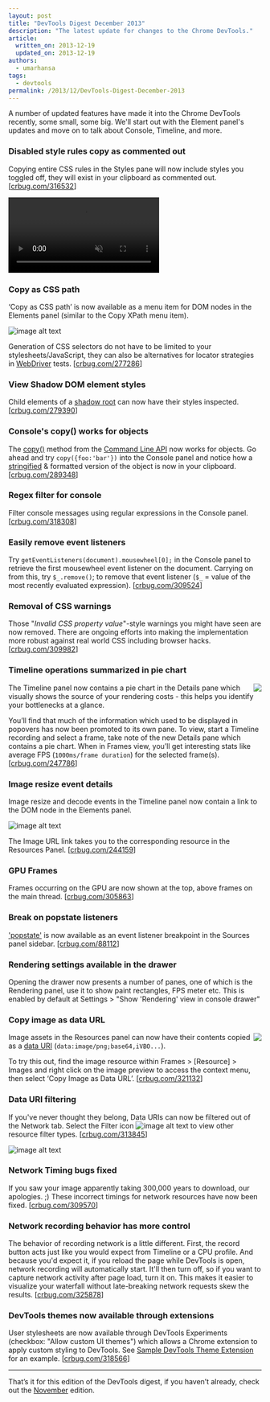 ```yaml
---
layout: post
title: "DevTools Digest December 2013"
description: "The latest update for changes to the Chrome DevTools."
article:
  written_on: 2013-12-19
  updated_on: 2013-12-19
authors:
  - umarhansa
tags:
  - devtools
permalink: /2013/12/DevTools-Digest-December-2013
---
```

A number of updated features have made it into the Chrome DevTools recently, some small, some big. We'll start out with the Element panel's updates and move on to talk about Console, Timeline, and more.

### Disabled style rules copy as commented out

Copying entire CSS rules in the Styles pane will now include styles you toggled off, they will exist in your clipboard as commented out. [[crbug.com/316532](https://code.google.com/p/chromium/issues/detail?id=316532)]

<video autoplay loop muted src="/images/AMIfv95nq-jKjEQCyuGdlBMCYTYJMMDHSpaCvC9cVIHxjx5ie3BRX8p1fCAzxMGTMc_ZOCdsE09LZSCCGncVoDWnu63uUKwa38BSdQ4Sindsn1m4ZR-1RMlokMU0mWIGS613wSKLUF42wfqe6dVLXhBcBCq6Sh2eH8YSVEKLvsxKke2CoGwoJ14"></video>

### Copy as CSS path

‘Copy as CSS path’ is now available as a menu item for DOM nodes in the Elements panel (similar to the Copy XPath menu item).

![image alt text](http://updates.html5rocks.com/images/AMIfv95185jJiijbsmNm9-6ixteI2B1XXGbIJ4YZzJwGjE4c2f-ff9vSwA_kkNwqVu4hBs6w85iPl5nRziXA8e8HN9dDWrKP94tO6Alt-R_dhNf0wFj1leWwxkBjnw_39GALo7xTHqadqKRe_YsSZ_A9GVf0As0Yjx3i_QrdC943KjQjG5W91RI)

Generation of CSS selectors do not have to be limited to your stylesheets/JavaScript, they can also be alternatives for locator strategies in [WebDriver](http://www.seleniumhq.org/docs/03_webdriver.jsp#by-css) tests. [[crbug.com/277286](http://crbug.com/277286)]

### View Shadow DOM element styles

Child elements of a [shadow root](http://www.w3.org/TR/shadow-dom/) can now have their styles inspected. [[crbug.com/279390](https://code.google.com/p/chromium/issues/detail?id=279390)]

### Console's copy() works for objects

The [copy()](https://developers.google.com/chrome-developer-tools/docs/commandline-api#copyobject) method from the [Command Line API](https://developers.google.com/chrome-developer-tools/docs/commandline-api) now works for objects. Go ahead and try `copy({foo:'bar'})` into the Console panel and notice how a [stringified](https://developer.mozilla.org/en-US/docs/Web/JavaScript/Reference/Global_Objects/JSON/stringify) & formatted version of the object is now in your clipboard. [[crbug.com/289348](http://crbug.com/289348)] 

### Regex filter for console

Filter console messages using regular expressions in the Console panel. [[crbug.com/318308](https://code.google.com/p/chromium/issues/detail?id=318308)]

### Easily remove event listeners 

Try `getEventListeners(document).mousewheel[0];` in the Console panel to retrieve the first mousewheel event listener on the document. Carrying on from this, try `$_.remove()`; to remove that event listener (`$_` = value of the most recently evaluated expression). [[crbug.com/309524](https://code.google.com/p/chromium/issues/detail?id=309524)]

### Removal of CSS warnings

Those "*Invalid CSS property value*"-style warnings you might have seen are now removed. There are ongoing efforts into making the implementation more robust against real world CSS including browser hacks. [[crbug.com/309982](https://code.google.com/p/chromium/issues/detail?id=309982)]

### Timeline operations summarized in pie chart

<img src="http://updates.html5rocks.com/images/AMIfv97OQBSOH1xAh_WmgnuSFCX-5KJZw2Qa6DF_CStzyvG550xTRaz_HLAY9CKwt9xNvJA2dh1QQVaJXm8v0P51UOZXKpAxkX3WcH75Lp8R8x85Ze6ddqf9-v99c7Qx_0MNrB3TWLH6-el2gCaNGW-9jZoiIOJxeYPbubwqPX-1ztQHn_qyy_o" style="float:right">The Timeline panel now contains a pie chart in the Details pane which visually shows the source of your rendering costs - this helps you identify your bottlenecks at a glance.

You’ll find that much of the information which used to be displayed in popovers has now been promoted to its own pane. To view, start a Timeline recording and select a frame, take note of the new Details pane which contains a pie chart. When in Frames view, you’ll get interesting stats like average FPS (`1000ms/frame duration`) for the selected frame(s). [[crbug.com/247786](https://code.google.com/p/chromium/issues/detail?id=247786)]

<h3 style="clear:both"> Image resize event details</h3>

Image resize and decode events in the Timeline panel now contain a link to the DOM node in the Elements panel.

![image alt text](http://updates.html5rocks.com/images/AMIfv94BWaMZ3gqzavJEMObw_L8d_P5UusoB6sQji4J9EewmTS6N_JzEhsweSY_jjBR2QwILW7s-8e1jQH9Rj2oFeiz1M-Tsbfr1X43EdF2xbWhllAAkTX2AyWJ6alryzLMQYayZIj3wYZJ1vV72_JKWFKW_aQIUeBf6B0djM6QlzDzwSD8I5nQ)

The Image URL link takes you to the corresponding resource in the Resources Panel.  [[crbug.com/244159](http://crbug.com/244159)]

### GPU Frames

Frames occurring on the GPU are now shown at the top, above frames on the main thread. [[crbug.com/305863](https://code.google.com/p/chromium/issues/detail?id=305863)]

### Break on popstate listeners

['popstate'](https://developer.mozilla.org/en-US/docs/Web/API/Window.onpopstate) is now available as an event listener breakpoint in the Sources panel sidebar. [[crbug.com/88112](https://code.google.com/p/chromium/issues/detail?id=88112)]

### Rendering settings available in the drawer

Opening the drawer now presents a number of panes, one of which is the Rendering panel, use it to show paint rectangles, FPS meter etc. This is enabled by default at Settings > "Show 'Rendering' view in console drawer"

### Copy image as data URL

<img src="http://updates.html5rocks.com/images/AMIfv97-nkjke3aVPpNpWLw0jr8bKKbwP4SkmEEeYGiANKkVJlIqKrl8fheXFU0moWxlspQqYs5aq3G8D441h2vRGivXzToe0zQJcXEv23rt5ZRIn2f6-bqLTGdYDXZx9F7agLn_rVNsY-XzLtRGZzIwQDyijcFJM6ZdCJN-gRwwLDpNPWvlzqw"  style="float:right"> Image assets in the Resources panel can now have their contents copied as a [data URI](http://en.wikipedia.org/wiki/Data_URI_scheme#HTML) (`data:image/png;base64,iVBO...`).

To try this out, find the image resource within Frames > [Resource] > Images and right click on the image preview to access the context menu, then select ‘Copy Image as Data URL’. [[crbug.com/321132](http://crbug.com/321132)]

<h3 style="clear:both">Data URI filtering</h3>

If you've never thought they belong, Data URIs can now be filtered out of the Network tab. Select the Filter icon ![image alt text](http://updates.html5rocks.com/images/AMIfv95hgCfLTpo7DIdUFUpvtzJlfyoTg6fOXB-N6drDChL2EwnFgqBG2GMSQ9TeU4gPmtFhxzsjUeKHVvy7bWXLT3ZGXz0_EkZ0XNEmZ2d9R38L01VH2nrPxOdJ9V0Z8TMOp4mqPqRHHAKPswLNKNnrZsYzIZCnKg) to view other resource filter types. [[crbug.com/313845](http://crbug.com/313845)]

![image alt text](http://updates.html5rocks.com/images/AMIfv95zJ7I2mIMqp8WwqjIVUB1xUXTPG9NcPmw6_FlQQWFgfNknnXOhs3N3CtjcJA6ekXa3NuFB62MWY_YJHaZpljVAbqLpvslEPWixV_oBqnFE_SupZauQ9oJH0DMhMTc2Sl7r9ev6zLPodhqRh_UbMbEAdjCwtQ)

### Network Timing bugs fixed

If you saw your image apparently taking 300,000 years to download, our apologies. ;)  These incorrect timings for network resources have now been fixed. [[crbug.com/309570](https://code.google.com/p/chromium/issues/detail?id=309570)]

### Network recording behavior has more control

The behavior of recording network is a little different. First, the record button acts just like you would expect from Timeline or a CPU profile. And because you'd expect it, if you reload the page while DevTools is open, network recording will automatically start. It'll then turn off, so if you want to capture network activity after page load, turn it on. This makes it easier to visualize your waterfall without late-breaking network requests skew the results. [[crbug.com/325878](https://code.google.com/p/chromium/issues/detail?id=325878)]

### DevTools themes now available through extensions

User stylesheets are now available through DevTools Experiments (checkbox: "Allow custom UI themes") which allows a Chrome extension to apply custom styling to DevTools. See [Sample DevTools Theme Extension](https://github.com/paulirish/sample-devtools-theme-extension) for an example. [[crbug.com/318566](https://code.google.com/p/chromium/issues/detail?id=318566)]

<hr>

That’s it for this edition of the DevTools digest, if you haven’t already, check out the [November](http://www.html5rocks.com/en/tutorials/developertools/novdigest/) edition.
